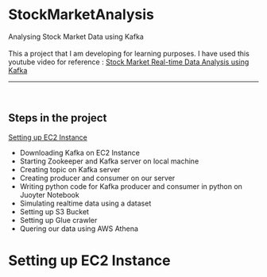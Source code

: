 # StockMarketAnalysis
Analysing Stock Market Data using Kafka <br />
<br />
This a project that I am developing for learning purposes. I have used this youtube video for reference :  [Stock Market Real-time Data Analysis using Kafka](https://www.youtube.com/watch?v=KerNf0NANMo)

---
<br />

## Steps in the project

[Setting up EC2 Instance](#settingupEC2Instance)    

- Downloading Kafka on EC2 Instance
- Starting Zookeeper and Kafka server on local machine
- Creating topic on Kafka server
- Creating producer and consumer on our server
- Writing python code for Kafka producer and consumer in python on Juoyter Notebook
- Simulating realtime data using a dataset
- Setting up S3 Bucket
- Setting up Glue crawler
- Quering our data using AWS Athena

# Setting up EC2 Instance




